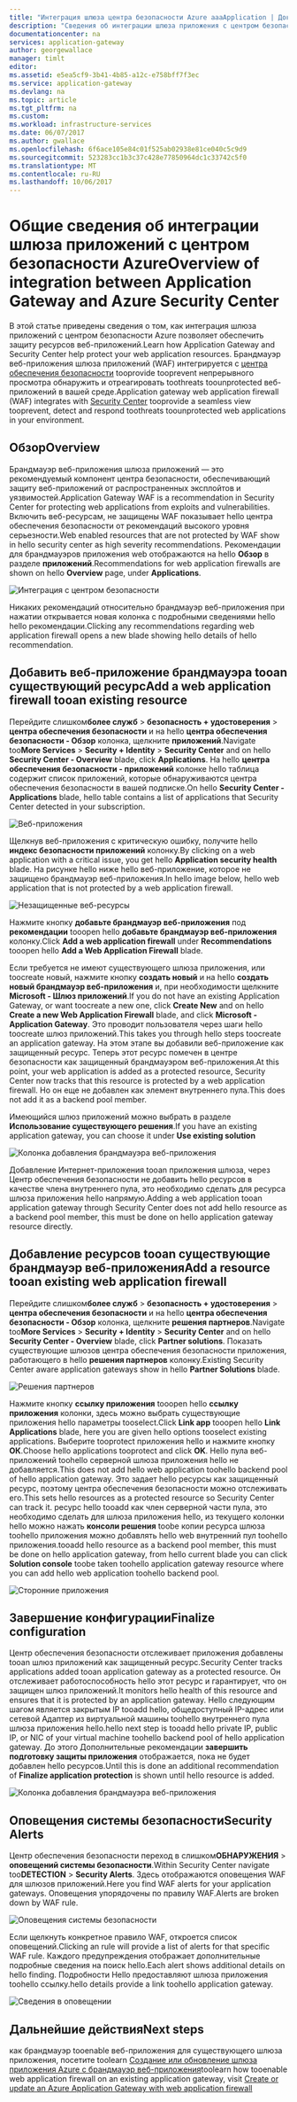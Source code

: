 ```yaml
---
title: "Интеграция шлюза центра безопасности Azure aaaApplication | Документы Microsoft"
description: "Сведения об интеграции шлюза приложения с центром безопасности Azure."
documentationcenter: na
services: application-gateway
author: georgewallace
manager: timlt
editor: 
ms.assetid: e5ea5cf9-3b41-4b85-a12c-e758bff7f3ec
ms.service: application-gateway
ms.devlang: na
ms.topic: article
ms.tgt_pltfrm: na
ms.custom: 
ms.workload: infrastructure-services
ms.date: 06/07/2017
ms.author: gwallace
ms.openlocfilehash: 6f6ace105e84c01f525ab02938e81ce040c5c9d9
ms.sourcegitcommit: 523283cc1b3c37c428e77850964dc1c33742c5f0
ms.translationtype: MT
ms.contentlocale: ru-RU
ms.lasthandoff: 10/06/2017
---
```

# <a name="overview-of-integration-between-application-gateway-and-azure-security-center"></a><span data-ttu-id="5af35-103">Общие сведения об интеграции шлюза приложений с центром безопасности Azure</span><span class="sxs-lookup"><span data-stu-id="5af35-103">Overview of integration between Application Gateway and Azure Security Center</span></span>

<span data-ttu-id="5af35-104">В этой статье приведены сведения о том, как интеграция шлюза приложений с центром безопасности Azure позволяет обеспечить защиту ресурсов веб-приложений.</span><span class="sxs-lookup"><span data-stu-id="5af35-104">Learn how Application Gateway and Security Center help protect your web application resources.</span></span> <span data-ttu-id="5af35-105">Брандмауэр веб-приложения шлюза приложений (WAF) интегрируется с [центра обеспечения безопасности](../security-center/security-center-intro.md) tooprovide tooprevent непрерывного просмотра обнаружить и отреагировать toothreats toounprotected веб-приложений в вашей среде.</span><span class="sxs-lookup"><span data-stu-id="5af35-105">Application gateway web application firewall (WAF) integrates with [Security Center](../security-center/security-center-intro.md) tooprovide a seamless view tooprevent, detect and respond toothreats toounprotected web applications in your environment.</span></span>

## <a name="overview"></a><span data-ttu-id="5af35-106">Обзор</span><span class="sxs-lookup"><span data-stu-id="5af35-106">Overview</span></span>

<span data-ttu-id="5af35-107">Брандмауэр веб-приложения шлюза приложений — это рекомендуемый компонент центра безопасности, обеспечивающий защиту веб-приложений от распространенных эксплойтов и уязвимостей.</span><span class="sxs-lookup"><span data-stu-id="5af35-107">Application Gateway WAF is a recommendation in Security Center for protecting web applications from exploits and vulnerabilities.</span></span> <span data-ttu-id="5af35-108">Включить веб-ресурсам, не защищены WAF показывает hello центра обеспечения безопасности от рекомендаций высокого уровня серьезности.</span><span class="sxs-lookup"><span data-stu-id="5af35-108">Web enabled resources that are not protected by WAF show in hello security center as high severity recommendations.</span></span> <span data-ttu-id="5af35-109">Рекомендации для брандмауэров приложения web отображаются на hello **Обзор** в разделе **приложений**.</span><span class="sxs-lookup"><span data-stu-id="5af35-109">Recommendations for web application firewalls are shown on hello **Overview** page, under **Applications**.</span></span>

![Интеграция с центром безопасности][1]

<span data-ttu-id="5af35-111">Никаких рекомендаций относительно брандмауэр веб-приложения при нажатии открывается новая колонка с подробными сведениями hello hello рекомендации.</span><span class="sxs-lookup"><span data-stu-id="5af35-111">Clicking any recommendations regarding web application firewall opens a new blade showing hello details of hello recommendation.</span></span>

## <a name="add-a-web-application-firewall-tooan-existing-resource"></a><span data-ttu-id="5af35-112">Добавить веб-приложение брандмауэра tooan существующий ресурс</span><span class="sxs-lookup"><span data-stu-id="5af35-112">Add a web application firewall tooan existing resource</span></span>

<span data-ttu-id="5af35-113">Перейдите слишком**более служб** > **безопасность + удостоверения** > **центра обеспечения безопасности** и на hello **центра обеспечения безопасности - Обзор**  колонка, щелкните **приложений**.</span><span class="sxs-lookup"><span data-stu-id="5af35-113">Navigate too**More Services** > **Security + Identity** > **Security Center** and on hello **Security Center - Overview** blade, click **Applications**.</span></span> <span data-ttu-id="5af35-114">На hello **центра обеспечения безопасности - приложений** колонке hello таблица содержит список приложений, которые обнаруживаются центра обеспечения безопасности в вашей подписке.</span><span class="sxs-lookup"><span data-stu-id="5af35-114">On hello **Security Center - Applications** blade, hello table contains a list of applications that Security Center detected in your subscription.</span></span>

![Веб-приложения][3]

<span data-ttu-id="5af35-116">Щелкнув веб-приложения с критическую ошибку, получите hello **индекс безопасности приложений** колонку.</span><span class="sxs-lookup"><span data-stu-id="5af35-116">By clicking on a web application with a critical issue, you get hello **Application security health** blade.</span></span> <span data-ttu-id="5af35-117">На рисунке hello ниже hello веб-приложение, которое не защищено брандмауэр веб-приложения.</span><span class="sxs-lookup"><span data-stu-id="5af35-117">In hello image below, hello web application that is not protected by a web application firewall.</span></span> 

![Незащищенные веб-ресурсы][2]

<span data-ttu-id="5af35-119">Нажмите кнопку **добавьте брандмауэр веб-приложения** под **рекомендации** tooopen hello **добавьте брандмауэр веб-приложения** колонку.</span><span class="sxs-lookup"><span data-stu-id="5af35-119">Click **Add a web application firewall** under **Recommendations** tooopen hello **Add a Web Application Firewall** blade.</span></span>

<span data-ttu-id="5af35-120">Если требуется не имеют существующего шлюза приложения, или toocreate новый, нажмите кнопку **создать новый** и на hello **создать новый брандмауэр веб-приложения** и, при необходимости щелкните **Microsoft - Шлюз приложений**.</span><span class="sxs-lookup"><span data-stu-id="5af35-120">If you do not have an existing Application Gateway, or want toocreate a new one, click **Create New** and on hello **Create a new Web Application Firewall** blade, and click **Microsoft - Application Gateway**.</span></span> <span data-ttu-id="5af35-121">Это проводит пользователя через шаги hello toocreate шлюз приложений.</span><span class="sxs-lookup"><span data-stu-id="5af35-121">This takes you through hello steps toocreate an application gateway.</span></span> <span data-ttu-id="5af35-122">На этом этапе вы добавили веб-приложение как защищенный ресурс. Теперь этот ресурс помечен в центре безопасности как защищенный брандмауэром веб-приложения.</span><span class="sxs-lookup"><span data-stu-id="5af35-122">At this point, your web application is added as a protected resource, Security Center now tracks that this resource is protected by a web application firewall.</span></span> <span data-ttu-id="5af35-123">Но он еще не добавлен как элемент внутреннего пула.</span><span class="sxs-lookup"><span data-stu-id="5af35-123">This does not add it as a backend pool member.</span></span>

<span data-ttu-id="5af35-124">Имеющийся шлюз приложений можно выбрать в разделе **Использование существующего решения**.</span><span class="sxs-lookup"><span data-stu-id="5af35-124">If you have an existing application gateway, you can choose it under **Use existing solution**</span></span>

![Колонка добавления брандмауэра веб-приложения][4]

<span data-ttu-id="5af35-126">Добавление Интернет-приложения tooan приложения шлюза, через Центр обеспечения безопасности не добавить hello ресурсов в качестве члена внутреннего пула, это необходимо сделать для ресурса шлюза приложения hello напрямую.</span><span class="sxs-lookup"><span data-stu-id="5af35-126">Adding a web application tooan application gateway through Security Center does not add hello resource as a backend pool member, this must be done on hello application gateway resource directly.</span></span>

## <a name="add-a-resource-tooan-existing-web-application-firewall"></a><span data-ttu-id="5af35-127">Добавление ресурсов tooan существующие брандмауэр веб-приложения</span><span class="sxs-lookup"><span data-stu-id="5af35-127">Add a resource tooan existing web application firewall</span></span>

<span data-ttu-id="5af35-128">Перейдите слишком**более служб** > **безопасность + удостоверения** > **центра обеспечения безопасности** и на hello **центра обеспечения безопасности - Обзор**  колонка, щелкните **решения партнеров**.</span><span class="sxs-lookup"><span data-stu-id="5af35-128">Navigate too**More Services** > **Security + Identity** > **Security Center** and on hello **Security Center - Overview** blade, click **Partner solutions**.</span></span> <span data-ttu-id="5af35-129">Показать существующие шлюзов центра обеспечения безопасности приложения, работающего в hello **решения партнеров** колонку.</span><span class="sxs-lookup"><span data-stu-id="5af35-129">Existing Security Center aware application gateways show in hello **Partner Solutions** blade.</span></span>

![Решения партнеров][7]

<span data-ttu-id="5af35-131">Нажмите кнопку **ссылку приложения** tooopen hello **ссылку приложения** колонки, здесь можно выбрать существующие приложения hello параметры tooselect.</span><span class="sxs-lookup"><span data-stu-id="5af35-131">Click **Link app** tooopen hello **Link Applications** blade, here you are given hello options tooselect existing applications.</span></span> <span data-ttu-id="5af35-132">Выберите tooprotect приложения hello и нажмите кнопку **ОК**.</span><span class="sxs-lookup"><span data-stu-id="5af35-132">Choose hello applications tooprotect and click **OK**.</span></span> <span data-ttu-id="5af35-133">Hello пула веб-приложений toohello серверной шлюза приложения hello не добавляется.</span><span class="sxs-lookup"><span data-stu-id="5af35-133">This does not add hello web application toohello backend pool of hello application gateway.</span></span> <span data-ttu-id="5af35-134">Это задает hello ресурсы как защищенный ресурс, поэтому центра обеспечения безопасности можно отслеживать его.</span><span class="sxs-lookup"><span data-stu-id="5af35-134">This sets hello resources as a protected resource so Security Center can track it.</span></span> <span data-ttu-id="5af35-135">ресурс hello tooadd как член серверной части пула, это необходимо сделать для шлюза приложения hello, из текущего колонки hello можно нажать **консоли решения** toobe копии ресурса шлюза toohello приложения можно добавлять hello web внутренний пул toohello приложения.</span><span class="sxs-lookup"><span data-stu-id="5af35-135">tooadd hello resource as a backend pool member, this must be done on hello application gateway, from hello current blade you can click **Solution console** toobe taken toohello application gateway resource where you can add hello web application toohello backend pool.</span></span>

![Сторонние приложения][6]

## <a name="finalize-configuration"></a><span data-ttu-id="5af35-137">Завершение конфигурации</span><span class="sxs-lookup"><span data-stu-id="5af35-137">Finalize configuration</span></span>

<span data-ttu-id="5af35-138">Центр обеспечения безопасности отслеживает приложения добавлены tooan шлюз приложений как защищенный ресурс.</span><span class="sxs-lookup"><span data-stu-id="5af35-138">Security Center tracks applications added tooan application gateway as a protected resource.</span></span>  <span data-ttu-id="5af35-139">Он отслеживает работоспособность hello этот ресурс и гарантирует, что он защищен шлюз приложений.</span><span class="sxs-lookup"><span data-stu-id="5af35-139">It monitors hello health of this resource and ensures that it is protected by an application gateway.</span></span> <span data-ttu-id="5af35-140">Hello следующим шагом является закрытым IP tooadd hello, общедоступный IP-адрес или сетевой Адаптер из виртуальной машины toohello внутреннего пула шлюза приложения hello.</span><span class="sxs-lookup"><span data-stu-id="5af35-140">hello next step is tooadd hello private IP, public IP, or NIC of your virtual machine toohello backend pool of hello application gateway.</span></span> <span data-ttu-id="5af35-141">До этого Дополнительные рекомендации **завершить подготовку защиты приложения** отображается, пока не будет добавлен hello ресурсов.</span><span class="sxs-lookup"><span data-stu-id="5af35-141">Until this is done an additional recommendation of **Finalize application protection** is shown until hello resource is added.</span></span>

![Колонка добавления брандмауэра веб-приложения][5]

## <a name="security-alerts"></a><span data-ttu-id="5af35-143">Оповещения системы безопасности</span><span class="sxs-lookup"><span data-stu-id="5af35-143">Security Alerts</span></span>

<span data-ttu-id="5af35-144">Центр обеспечения безопасности переход в слишком**ОБНАРУЖЕНИЯ** > **оповещений системы безопасности**.</span><span class="sxs-lookup"><span data-stu-id="5af35-144">Within Security Center navigate too**DETECTION** > **Security Alerts**.</span></span>  <span data-ttu-id="5af35-145">Здесь отображаются оповещения WAF для шлюзов приложений.</span><span class="sxs-lookup"><span data-stu-id="5af35-145">Here you find WAF alerts for your application gateways.</span></span> <span data-ttu-id="5af35-146">Оповещения упорядочены по правилу WAF.</span><span class="sxs-lookup"><span data-stu-id="5af35-146">Alerts are broken down by WAF rule.</span></span>

![Оповещения системы безопасности][8]

<span data-ttu-id="5af35-148">Если щелкнуть конкретное правило WAF, откроется список оповещений.</span><span class="sxs-lookup"><span data-stu-id="5af35-148">Clicking an rule will provide a list of alerts for that specific WAF rule.</span></span> <span data-ttu-id="5af35-149">Каждого предупреждения отображает дополнительные подробные сведения на поиск hello.</span><span class="sxs-lookup"><span data-stu-id="5af35-149">Each alert shows additional details on hello finding.</span></span> <span data-ttu-id="5af35-150">Подробности Hello предоставляют шлюза приложения toohello ссылку.</span><span class="sxs-lookup"><span data-stu-id="5af35-150">hello details provide a link toohello application gateway.</span></span>
 
![Сведения в оповещении][9]

## <a name="next-steps"></a><span data-ttu-id="5af35-152">Дальнейшие действия</span><span class="sxs-lookup"><span data-stu-id="5af35-152">Next steps</span></span>

<span data-ttu-id="5af35-153">как брандмауэр tooenable веб-приложения для существующего шлюза приложения, посетите toolearn [Создание или обновление шлюза приложения Azure с брандмауэр веб-приложения](application-gateway-web-application-firewall-portal.md#add-web-application-firewall-to-an-existing-application-gateway)</span><span class="sxs-lookup"><span data-stu-id="5af35-153">toolearn how tooenable web application firewall on an existing application gateway, visit [Create or update an Azure Application Gateway with web application firewall](application-gateway-web-application-firewall-portal.md#add-web-application-firewall-to-an-existing-application-gateway)</span></span>

[1]: ./media/application-gateway-integration-security-center/figure1.png
[2]: ./media/application-gateway-integration-security-center/figure2.png
[3]: ./media/application-gateway-integration-security-center/figure3.png
[4]: ./media/application-gateway-integration-security-center/figure4.png
[5]: ./media/application-gateway-integration-security-center/figure5.png
[6]: ./media/application-gateway-integration-security-center/figure6.png
[7]: ./media/application-gateway-integration-security-center/figure7.png
[8]: ./media/application-gateway-integration-security-center/securitycenter.png
[9]: ./media/application-gateway-integration-security-center/figure9.png